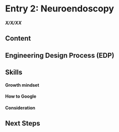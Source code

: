 # Entry 2: Neuroendoscopy
##### X/X/XX

## Content 


## Engineering Design Process (EDP)


## Skills 

#### Growth mindset


#### How to Google


#### Consideration


## Next Steps
